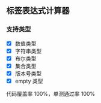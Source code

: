 ## 标签表达式计算器
### 支持类型
- [x] 数值类型
- [x] 字符串类型
- [x] 布尔类型
- [x] 集合类型
- [x] 版本号类型
- [x] empty 类型

代码覆盖率 100%，单测通过率 100%